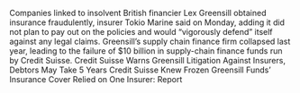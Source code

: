 Companies linked to insolvent British financier Lex Greensill obtained insurance fraudulently, insurer Tokio Marine said on Monday, adding it did not plan to pay out on the policies and would “vigorously defend” itself against any legal claims.
Greensill’s supply chain finance firm collapsed last year, leading to the failure of $10 billion in supply-chain finance funds run by Credit Suisse.
Credit Suisse Warns Greensill Litigation Against Insurers, Debtors May Take 5 Years
Credit Suisse Knew Frozen Greensill Funds’ Insurance Cover Relied on One Insurer: Report